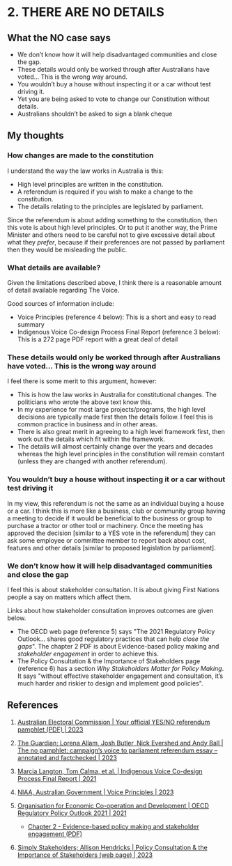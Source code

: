 # 2. THERE ARE NO DETAILS

## What the NO case says

- We don’t know how it will help disadvantaged communities and close the gap.
- These details would only be worked through after Australians have voted... This is the wrong way around.
- You wouldn’t buy a house without inspecting it or a car without test driving it.
- Yet you are being asked to vote to change our Constitution without details.
- Australians shouldn’t be asked to sign a blank cheque


## My thoughts

### How changes are made to the constitution

I understand the way the law works in Australia is this:

- High level principles are written in the constitution.
- A referendum is required if you wish to make a change to the constitution.
- The details relating to the principles are legislated by parliament.

Since the referendum is about adding something to the constitution, then this vote is about high level principles.
Or to put it another way, the Prime Minister and others need to be careful not to give excessive detail about
what they *prefer*, because if their preferences are not passed by parliament then they would be misleading
the public.


### What details are available?

Given the limitations described above, I think there is a reasonable amount of detail available regarding The Voice.

Good sources of information include:

- Voice Principles (reference 4 below): This is a short and easy to read summary
- Indigenous Voice Co-design Process Final Report (reference 3 below): This is a 272 page PDF report with
  a great deal of detail


### These details would only be worked through after Australians have voted... This is the wrong way around

I feel there is some merit to this argument, however:

- This is how the law works in Australia for constitutional changes. The politicians who wrote the above text know this.
- In my experience for most large projects/programs, the high level decisions are typically made first then the details follow.
  I feel this is common practice in business and in other areas.
- There is also great merit in agreeing to a high level framework first, then work out the details which fit within the framework.
- The details will almost certainly change over the years and decades whereas the high level principles in the
  constitution will remain constant (unless they are changed with another referendum).


### You wouldn’t buy a house without inspecting it or a car without test driving it

In my view, this referendum is not the same as an individual buying a house or a car. I think this is more like a business, club
or community group having a meeting to decide if it would be beneficial to the business or group to purchase a tractor or other
tool or machinery. Once the meeting has approved the decision [similar to a YES vote in the referendum] they can ask some employee
or committee member to report back about cost, features and other details [similar to proposed legislation by parliament].


### We don’t know how it will help disadvantaged communities and close the gap

I feel this is about stakeholder consultation. It is about giving First Nations people a say on matters which affect them.

Links about how stakeholder consultation improves outcomes are given below.

- The OECD web page (reference 5) says "The 2021 Regulatory Policy Outlook... shares good regulatory practices that can help *close the gaps*".
  The chapter 2 PDF is about Evidence-based policy making and *stakeholder engagement* in order to achieve this.
- The Policy Consultation & the Importance of Stakeholders page (reference 6) has a section *Why Stakeholders Matter for Policy Making*.
  It says "without effective stakeholder engagement and consultation, it’s much harder and riskier to design and implement good policies".


## References

1. [Australian Electoral Commission | Your official YES/NO referendum pamphlet (PDF) | 2023](https://www.aec.gov.au/referendums/files/pamphlet/your-official-yes-no-referendum-pamphlet.pdf)

1. [The Guardian; Lorena Allam, Josh Butler, Nick Evershed and Andy Ball | The no pamphlet: campaign’s voice to parliament referendum essay – annotated and factchecked | 2023](https://www.theguardian.com/australia-news/ng-interactive/2023/jul/20/the-vote-no-pamphlet-referendum-voice-to-parliament-voting-essay-aec-published-read-in-full-annotated-fact-checked)

1. [Marcia Langton, Tom Calma, et al. | Indigenous Voice Co-design Process Final Report | 2021](https://voice.gov.au/resources/indigenous-voice-co-design-process-final-report)

1. [NIAA, Australian Government | Voice Principles | 2023](https://voice.gov.au/about-voice/voice-principles)

1. [Organisation for Economic Co-operation and Development | OECD Regulatory Policy Outlook 2021 | 2021](https://www.oecd.org/publications/oecd-regulatory-policy-outlook-2021-38b0fdb1-en.htm)
   - [Chapter 2 - Evidence-based policy making and stakeholder engagement (PDF)](https://www.oecd.org/gov/regulatory-policy/chapter-two-evidence-based-policy-making-and-stakeholder-engagement.pdf)

1. [Simply Stakeholders; Allison Hendricks | Policy Consultation & the Importance of Stakeholders (web page) | 2023](https://simplystakeholders.com/policy-consultation-engagement/)

